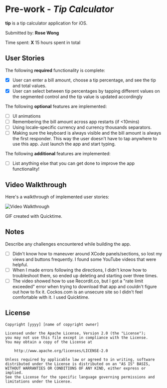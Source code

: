 # Pre-work - *Tip Calculator*

**tip** is a tip calculator application for iOS.

Submitted by: **Rose Wong**

Time spent: **X** 15 hours spent in total

## User Stories

The following **required** functionality is complete:

* [X] User can enter a bill amount, choose a tip percentage, and see the tip and total values.
* [X] User can select between tip percentages by tapping different values on the segmented control and the tip value is updated accordingly

The following **optional** features are implemented:

* [ ] UI animations
* [ ] Remembering the bill amount across app restarts (if <10mins)
* [ ] Using locale-specific currency and currency thousands separators.
* [ ] Making sure the keyboard is always visible and the bill amount is always the first responder. This way the user doesn't have to tap anywhere to use this app. Just launch the app and start typing.

The following **additional** features are implemented:

- [ ] List anything else that you can get done to improve the app functionality!

## Video Walkthrough

Here's a walkthrough of implemented user stories:

<img src='https://drive.google.com/file/d/1b4ELZLb88PPg5moADnZSIv1XrbWRPcWj/view?usp=sharing' title='Video Walkthrough' width='' alt='Video Walkthrough' />

GIF created with Quicktime.

## Notes

Describe any challenges encountered while building the app.
* [ ] Didn't know how to maneuver around XCode panels/sections, so lost my views and buttons frequently. I found some YouTube videos that were helpful.
* [ ] When I made errors following the directions, I didn't know how to troubleshoot them, so ended up deleting and starting over three times.
* [ ] The video showed how to use Recordit.co, but I got a "rate limit exceeded" error when trying to download that app and couldn't figure out how to fix it. Cockos.com is an unsecure site so I didn't feel comfortable with it. I used Quicktime.

## License

    Copyright [yyyy] [name of copyright owner]

    Licensed under the Apache License, Version 2.0 (the "License");
    you may not use this file except in compliance with the License.
    You may obtain a copy of the License at

        http://www.apache.org/licenses/LICENSE-2.0

    Unless required by applicable law or agreed to in writing, software
    distributed under the License is distributed on an "AS IS" BASIS,
    WITHOUT WARRANTIES OR CONDITIONS OF ANY KIND, either express or implied.
    See the License for the specific language governing permissions and
    limitations under the License.
